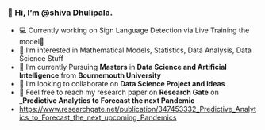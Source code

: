 ###  👋 Hi, I’m @shiva Dhulipala.

- 💻 Currently working on Sign Language Detection via Live Training the model🤯
- 👀 I’m interested in Mathematical Models, Statistics, Data Analysis, Data Science Stuff
- 🌱 I’m currently Pursuing __Masters__ in __Data Science and Artificial Intelligence__ from __Bournemouth University__
- 💞️ I’m looking to collaborate on __Data Science Project and Ideas__
- 📄 Feel free to reach my research paper on __Research Gate__ on ___Predictive Analytics to Forecast the next Pandemic__
- https://www.researchgate.net/publication/347453332_Predictive_Analytics_to_Forecast_the_next_upcoming_Pandemics

<!---
shiva-0597/shiva-0597 is a ✨ special ✨ repository because its `README.md` (this file) appears on your GitHub profile.
You can click the Preview link to take a look at your changes.
--->
